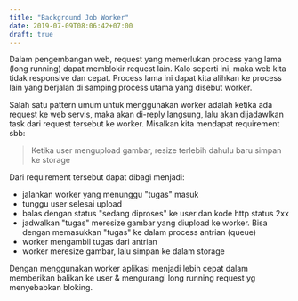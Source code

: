 ```yaml
---
title: "Background Job Worker"
date: 2019-07-09T08:06:42+07:00
draft: true
---
```


Dalam pengembangan web, request yang memerlukan process yang lama (long running) dapat memblokir request lain. Kalo seperti ini, maka web kita tidak responsive dan cepat. Process lama ini dapat kita alihkan ke process lain yang berjalan di samping process utama yang disebut worker.

Salah satu pattern umum untuk menggunakan worker adalah ketika ada request ke web servis, maka akan di-reply langsung, lalu akan dijadawlkan task dari request tersebut ke worker. Misalkan kita mendapat requirement sbb: 

> Ketika user mengupload gambar, resize terlebih dahulu baru simpan ke storage

Dari requirement tersebut dapat dibagi menjadi:

- jalankan worker yang menunggu "tugas" masuk
- tunggu user selesai upload
- balas dengan status "sedang diproses" ke user dan kode http status 2xx
- jadwalkan "tugas" meresize gambar yang diupload ke worker. Bisa dengan memasukkan "tugas" ke dalam process antrian (queue)
- worker mengambil tugas dari antrian
- worker meresize gambar, lalu simpan ke dalam storage

Dengan menggunakan worker aplikasi menjadi lebih cepat dalam memberikan balikan ke user & mengurangi long running request yg menyebabkan bloking.